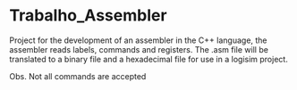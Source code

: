 # Trabalho_Assembler
Project for the development of an assembler in the C++ language, the assembler reads labels, commands and registers. The .asm file will be translated to a binary file and a hexadecimal file for use in a logisim project.

Obs. Not all commands are accepted
